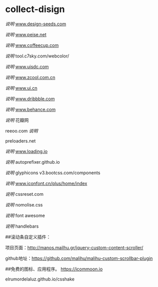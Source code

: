 # collect-disign
*说明*
www.design-seeds.com

*说明*
www.peise.net

*说明*
www.coffeecup.com

*说明*
tool.c7sky.com/webcolor/

*说明*
www.uisdc.com

*说明*
www.zcool.com.cn

*说明*
www.ui.cn

*说明*
www.dribbble.com

*说明*
www.behance.com

*说明*
花瓣网

reeoo.com
*说明*

preloaders.net

*说明*
www.loading.io

*说明*
autoprefixer.github.io

*说明*
glyphicons   v3.bootcss.com/components

*说明*
www.iconfont.cn/plus/home/index

*说明*
cssreset.com

*说明*
nomolise.css

*说明*
font awesome

*说明*
handlebars

##滚动条自定义插件：

项目页面：http://manos.mailhu.gr/jquery-custom-content-scroller/

github地址：https://github.com/malihu/malihu-custom-scrollbar-plugin

##免费的图标、应用程序。
https://icommoon.io

elrumordelaluz.github.io/csshake
